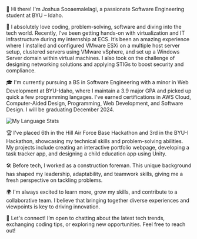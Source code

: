 👋 Hi there! I'm Joshua Sooaemalelagi, a passionate Software Engineering student at BYU – Idaho.

🚀 I absolutely love coding, problem-solving, software and diving into the tech world. Recently, I’ve been getting hands-on with virtualization and IT infrastructure during my internship at ECS. It’s been an amazing experience where I installed and configured VMware ESXi on a multiple host server setup, clustered servers using VMware vSphere, and set up a Windows Server domain within virtual machines. I also took on the challenge of designing networking solutions and applying STIGs to boost security and compliance.

🎓 I'm currently pursuing a BS in Software Engineering with a minor in Web Development at BYU-Idaho, where I maintain a 3.9 major GPA and picked up quick a few programming langages. I've earned certifications in AWS Cloud, Computer-Aided Design, Programming, Web Development, and Software Design. I will be graduating December 2024.

![My Language Stats](https://github-readme-stats.vercel.app/api/top-langs/?username=nortories&hide=Tcl&layout=compact&langs_count=8&theme=radical)

🏆 I've placed 6th in the Hill Air Force Base Hackathon and 3rd in the BYU-I Hackathon, showcasing my technical skills and problem-solving abilities. My projects include creating an interactive portfolio webpage, developing a task tracker app, and designing a child education app using Unity.

🛠️ Before tech, I worked as a construction foreman. This unique background has shaped my leadership, adaptability, and teamwork skills, giving me a fresh perspective on tackling problems.

🌍 I'm always excited to learn more, grow my skills, and contribute to a collaborative team. I believe that bringing together diverse experiences and viewpoints is key to driving innovation.

🌱 Let's connect! I’m open to chatting about the latest tech trends, exchanging coding tips, or exploring new opportunities. Feel free to reach out!


